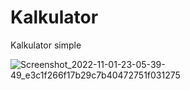 # Kalkulator
Kalkulator simple

![Screenshot_2022-11-01-23-05-39-49_e3c1f266f17b29c7b40472751f031275](https://user-images.githubusercontent.com/78299674/199288500-4fc84e13-456f-49ed-a83c-feb018083d9b.jpg)

